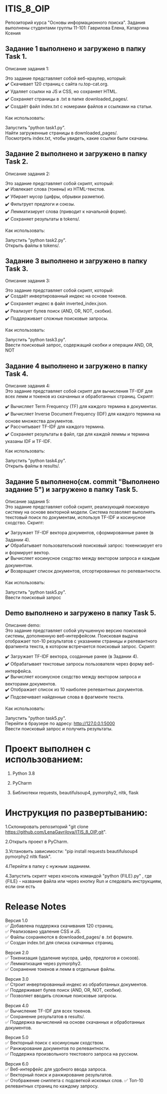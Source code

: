 # ITIS_8_OIP
Репозиторий курса "Основы информационного поиска". Задания выполнены студентами группы 11-101: Гаврилова Елена, Катаргина Ксения

## Задание 1 выполнено и загружено в папку Task 1.
Описание задания 1:

Это задание представляет собой веб-краулер, который:  
✔️ Скачивает 120 страниц с сайта ru.top-cat.org.  
✔️ Удаляет ссылки на JS и CSS, но сохраняет HTML.  
✔️ Сохраняет страницы в .txt в папке downloaded_pages/.  
✔️ Создаёт файл index.txt с номерами файлов и ссылками на статьи.

Как использовать:

Запустить "python task1.py".  
Найти загруженные страницы в downloaded_pages/.  
Посмотреть index.txt, чтобы увидеть, какие ссылки были скачаны.

## Задание 2 выполнено и загружено в папку Task 2.
Описание задания 2:

Это задание представляет собой скрипт, который:  
✔️ Извлекает слова (токены) из HTML-текстов.  
✔️ Убирает мусор (цифры, обрывки разметки).  
✔️ Фильтрует предлоги и союзы.  
✔️ Лемматизирует слова (приводит к начальной форме).  
✔️ Сохраняет результаты в tokens/.  

Как использовать:

Запустить "python task2.py".  
Открыть файлы в tokens/.  

## Задание 3 выполнено и загружено в папку Task 3.  
Описание задания 3:  

Это задание представляет собой скрипт, который:  
✔️ Создаёт инвертированный индекс на основе токенов.  
✔️ Сохраняет индекс в файл inverted_index.json.  
✔️ Реализует булев поиск (AND, OR, NOT, скобки).  
✔️ Поддерживает сложные поисковые запросы.  

 Как использовать:

Запустить "python task3.py".  
Ввести поисковый запрос, содержащий скобки и операции AND, OR, NOT

## Задание 4 выполнено и загружено в папку Task 4.  
Описание задания 4:  
Это задание представляет собой скрипт для вычисления TF-IDF для всех лемм и токенов из скачанных и обработанных страниц. Скрипт:

✔️ Вычисляет Term Frequency (TF) для каждого термина в документах.  
✔️ Вычисляет Inverse Document Frequency (IDF) для каждого термина на основе множества документов.  
✔️ Рассчитывает TF-IDF для каждого термина.  
✔️ Сохраняет результаты в файл, где для каждой леммы и термина указаны IDF и TF-IDF.  

 Как использовать:  

Запустить "python task4.py".   
Открыть файлы в results/.

## Задание 5 выполнено(см. commit "Выполнено задание 5") и загружено в папку Task 5.  
Описание задания 5:  
Это задание представляет собой скрипт, реализующий поисковую систему на основе векторной модели. Система позволяет выполнять текстовый поиск по документам, используя TF-IDF и косинусное сходство. Скрипт:

✔️ Загружает TF-IDF вектора документов, сформированные ранее (в Задании 4).  
✔️ Обрабатывает пользовательский поисковый запрос: токенизирует его и формирует вектор.  
✔️ Вычисляет косинусное сходство между вектором запроса и каждым документом.  
✔️ Возвращает список документов, отсортированных по релевантности.  

Как использовать:  

Запустить "python task5.py".   
Ввести поисковый запрос  

## Demo выполнено и загружено в папку Task 5.  
Описание demo:  
Это задание представляет собой улучшенную версию поисковой системы, дополненную веб-интерфейсом. Поисковая выдача отображает топ-10 результатов с указанием страницы и релевантного фрагмента текста, в котором встречается поисковый запрос. Скрипт:  

✔️ Загружает TF-IDF вектора, созданные ранее (в Задании 4).  
✔️ Обрабатывает текстовые запросы пользователя через форму веб-интерфейса.  
✔️ Вычисляет косинусное сходство между вектором запроса и векторами документов.  
✔️ Отображает список из 10 наиболее релевантных документов.  
✔️ Подсвечивает найденные слова в фрагменте текста.  

Как использовать:  

Запустить "python task5.py".  
Перейти в браузере по адресу: http://127.0.0.1:5000  
Ввести поисковый запрос и получить результаты.  

# Проект выполнен с использованием:

1. Python 3.8

2. PyCharm

3. Библиотеки requests, beautifulsoup4, pymorphy2, nltk, flask   

# Инструкция по развертыванию:

1.Склонировать репозиторий "git clone https://github.com/LenaGavrilova/ITIS_8_OIP.git".

2.Открыть проект в PyCharm.

3.Установить зависимости: "pip install requests beautifulsoup4 pymorphy2 nltk flask".

4.Перейти в папкy с нужным заданием.

4.Запустить скрипт через консоль командой "python {FILE}.py" , где {FILE} - название файла  или через кнопку Run и следовать инструкциям, если они есть

# Release Notes
Версия 1.0   
✅ Добавлена поддержка скачивания 120 страниц.  
✅ Реализовано удаление CSS и JS.  
✅ Файлы сохраняются в downloaded_pages/ в .txt формате.  
✅ Создан index.txt для списка скачанных страниц.  

Версия 2.0  
✅ Токенизация (удаление мусора, цифр, предлогов и союзов).  
✅ Лемматизация через pymorphy2.  
✅ Сохранение токенов и лемм в отдельные файлы.  

Версия 3.0  
✅ Строит инвертированный индекс из обработанных документов.  
✅ Поддерживает булев поиск (AND, OR, NOT, скобки).  
✅ Позволяет вводить сложные поисковые запросы.  

Версия 4.0  
✅ Вычисление TF-IDF для всех токенов.  
✅ Сохранение результатов в results/.  
✅ Поддержка вычислений на основе скачанных и обработанных документов.   

Версия 5.0  
✅ Векторный поиск с косинусным сходством.  
✅ Ранжирование документов по релевантности.  
✅ Поддержка произвольного текстового запроса на русском.  

Версия 6.0  
✅ Веб-интерфейс для удобного ввода запроса.  
✅ Векторный поиск и ранжирование результатов.  
✅ Отображение сниппета с подсветкой искомых слов.
✅ Топ-10 релевантных страниц по каждому запросу.  